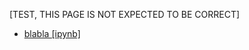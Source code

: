 [TEST, THIS PAGE IS NOT EXPECTED TO BE CORRECT]


* [blabla [ipynb]](https://github.com/NuclearTalent/NuclearOQS2020/test.ipynb) 
